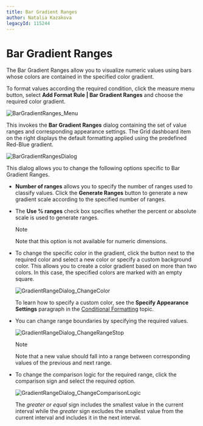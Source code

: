```yaml
---
title: Bar Gradient Ranges
author: Natalia Kazakova
legacyId: 115244
---
```

# Bar Gradient Ranges
The Bar Gradient Ranges allow you to visualize numeric values using bars whose colors are contained in the specified color gradient.

To format values according the required condition, click the measure menu button, select **Add Format Rule | Bar Gradient Ranges** and choose the required color gradient.

![BarGradientRanges_Menu](../../../../images/img120037.png)

This invokes the **Bar Gradient Ranges** dialog containing the set of value ranges and corresponding appearance settings. The Grid dashboard item on the right displays the default formatting applied using the predefined Red-Blue gradient.

![BarGradientRangesDialog](../../../../images/img120023.png)

This dialog allows you to change the following options specific to Bar Gradient Ranges.
* **Number of ranges** allows you to specify the number of ranges used to classify values. Click the **Generate Ranges** button to generate a new gradient scale according to the specified number of ranges.
* The **Use % ranges** check box specifies whether the percent or absolute scale is used to generate ranges.
	
	> [!NOTE]
	> Note that this option is not available for numeric dimensions.
* To change the specific color in the gradient, click the button next to the required color and select a new color or specify a custom background color. This allows you to create a color gradient based on more than two colors. In this case, the specified colors are marked with an empty square.
	
	![GradientRangeDialog_ChangeColor](../../../../images/img118677.png)
	
	To learn how to specify a custom color, see the **Specify Appearance Settings** paragraph in the [Conditional Formatting](../conditional-formatting.md) topic.
* You can change range boundaries by specifying the required values.
	
	![GradientRangeDialog_ChangeRangeStop](../../../../images/img118678.png)
	
	> [!NOTE]
	> Note that a new value should fall into a range between corresponding values of the previous and next range.
* To change the comparison logic for the required range, click the comparison sign and select the required option.
	
	![GradientRangeDialog_ChangeComparisonLogic](../../../../images/img118679.png)
	
	The _greater or equal_ sign includes the smallest value in the current interval while the _greater_ sign excludes the smallest value from the current interval and includes it in the next interval.